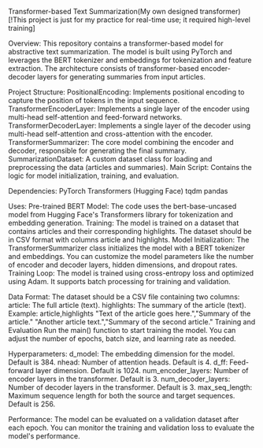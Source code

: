 Transformer-based Text Summarization(My own designed transformer)
[!This project is just for my practice for real-time use; it required high-level training]

Overview:
This repository contains a transformer-based model for abstractive text summarization. The model is built using PyTorch and leverages the BERT tokenizer and embeddings for tokenization and feature extraction. The architecture consists of transformer-based encoder-decoder layers for generating summaries from input articles.

Project Structure:
PositionalEncoding: Implements positional encoding to capture the position of tokens in the input sequence.
TransformerEncoderLayer: Implements a single layer of the encoder using multi-head self-attention and feed-forward networks.
TransformerDecoderLayer: Implements a single layer of the decoder using multi-head self-attention and cross-attention with the encoder.
TransformerSummarizer: The core model combining the encoder and decoder, responsible for generating the final summary.
SummarizationDataset: A custom dataset class for loading and preprocessing the data (articles and summaries).
Main Script: Contains the logic for model initialization, training, and evaluation.

Dependencies:
PyTorch
Transformers (Hugging Face)
tqdm
pandas

Uses:
Pre-trained BERT Model: The code uses the bert-base-uncased model from Hugging Face's Transformers library for tokenization and embedding generation.
Training: The model is trained on a dataset that contains articles and their corresponding highlights. The dataset should be in CSV format with columns article and highlights.
Model Initialization: The TransformerSummarizer class initializes the model with a BERT tokenizer and embeddings. You can customize the model parameters like the number of encoder and decoder layers, hidden dimensions, and dropout rates.
Training Loop: The model is trained using cross-entropy loss and optimized using Adam. It supports batch processing for training and validation.

Data Format:
The dataset should be a CSV file containing two columns:
article: The full article (text).
highlights: The summary of the article (text).
Example:
article,highlights
"Text of the article goes here.","Summary of the article."
"Another article text.","Summary of the second article."
Training and Evaluation
Run the main() function to start training the model. You can adjust the number of epochs, batch size, and learning rate as needed.

Hyperparameters:
d_model: The embedding dimension for the model. Default is 384.
nhead: Number of attention heads. Default is 4.
d_ff: Feed-forward layer dimension. Default is 1024.
num_encoder_layers: Number of encoder layers in the transformer. Default is 3.
num_decoder_layers: Number of decoder layers in the transformer. Default is 3.
max_seq_length: Maximum sequence length for both the source and target sequences. Default is 256.

Performance:
The model can be evaluated on a validation dataset after each epoch. You can monitor the training and validation loss to evaluate the model's performance.

